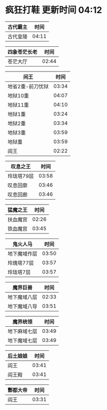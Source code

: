 # 疯狂打鞋 更新时间 04:12

| 古代霸主   | 时间    |
|--------|-------|
| 古代皇陵 | 04:11 |

| 四象苍茫长老   | 时间    |
|--------|-------|
| 苍茫大厅 | 02:44 |

| 间王   | 时间    |
|--------|-------|
| 地省2重-前刀忧狱 | 03:34 |
| 地狱10重 | 04:07 |
| 地狱11重 | 04:10 |
| 地狱1重 | 03:24 |
| 地狱2重 | 03:34 |
| 地狱3重 | 03:59 |
| 地狱重 | 03:59 |
| 阎王 | 02:22 |

| 叹息之王   | 时间    |
|--------|-------|
| 玲珑塔79层 | 03:58 |
| 叹息回廓 | 03:46 |
| 叹息回廊 | 03:46 |

| 猛魔之王   | 时间    |
|--------|-------|
| 扶血魔宫 | 02:26 |
| 铁血魔宫 | 03:45 |

| 鬼火人马   | 时间    |
|--------|-------|
| 地下魔域作层 | 03:50 |
| 玲瑰塔77层 | 03:57 |
| 玲珑塔7层 | 03:57 |

| 魔界巨兽   | 时间    |
|--------|-------|
| 地下魔域八层 | 02:33 |
| 地下魔域八导 | 03:51 |

| 魔界统领   | 时间    |
|--------|-------|
| 地下麻域七层 | 03:49 |
| 地下魔域七层 | 03:49 |

| 后土娘娘   | 时间    |
|--------|-------|
| 阎王 | 03:41 |
| 阎王殿 | 03:41 |

| 酆都大帝   | 时间    |
|--------|-------|
| 阎王 | 03:31 |